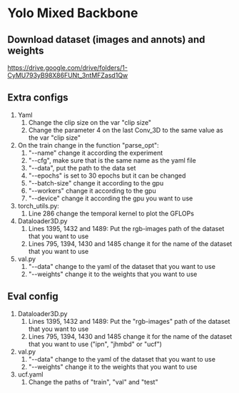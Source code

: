 # Yolo Mixed Backbone

## Download dataset (images and annots) and weights

https://drive.google.com/drive/folders/1-CyMU793yB98X86FUNt_3ntMFZasd1Qw

## Extra configs

1) Yaml
   1) Change the clip size on the var "clip size"
   2) Change the parameter 4 on the last Conv_3D to the same value as the var "clip size"
2) On the train change in the function "parse_opt":
   1) "--name" change it according the experiment
   2) "--cfg", make sure that is the same name as the yaml file
   3) "--data", put the path to the data set
   4) "--epochs" is set to 30 epochs but it can be changed
   5) "--batch-size" change it according to the gpu
   6) "--workers" change it according to the gpu
   7) "--device" change it according the gpu you want to use
3) torch_utils.py:
   1) Line 286 change the temporal kernel to plot the GFLOPs
4) Dataloader3D.py
   1) Lines 1395, 1432 and 1489: Put the rgb-images path of the dataset that you want to use
   2)  Lines 795, 1394, 1430 and 1485 change it for the name of the dataset that you want to use
5) val.py
   1) "--data" change to the yaml of the dataset that you want to use
   2) "--weights" change it to the weights that you want to use 

## Eval config
1) Dataloader3D.py
   1) Lines 1395, 1432 and 1489: Put the "rgb-images" path of the dataset that you want to use
   2)  Lines 795, 1394, 1430 and 1485 change it for the name of the dataset that you want to use ("ipn", "jhmbd" or "ucf")
2) val.py
   1) "--data" change to the yaml of the dataset that you want to use
   2) "--weights" change it to the weights that you want to use
3) ucf.yaml
   1) Change the paths of "train", "val" and "test" 
